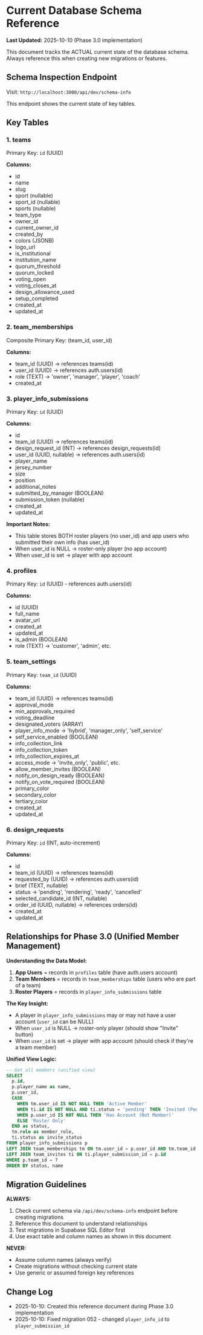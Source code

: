 # Current Database Schema Reference

**Last Updated:** 2025-10-10 (Phase 3.0 implementation)

This document tracks the ACTUAL current state of the database schema. Always reference this when creating new migrations or features.

## Schema Inspection Endpoint

Visit: `http://localhost:3000/api/dev/schema-info`

This endpoint shows the current state of key tables.

## Key Tables

### 1. **teams**
Primary Key: `id` (UUID)

**Columns:**
- id
- name
- slug
- sport (nullable)
- sport_id (nullable)
- sports (nullable)
- team_type
- owner_id
- current_owner_id
- created_by
- colors (JSONB)
- logo_url
- is_institutional
- institution_name
- quorum_threshold
- quorum_locked
- voting_open
- voting_closes_at
- design_allowance_used
- setup_completed
- created_at
- updated_at

### 2. **team_memberships**
Composite Primary Key: (team_id, user_id)

**Columns:**
- team_id (UUID) → references teams(id)
- user_id (UUID) → references auth.users(id)
- role (TEXT) → 'owner', 'manager', 'player', 'coach'
- created_at

### 3. **player_info_submissions**
Primary Key: `id` (UUID)

**Columns:**
- id
- team_id (UUID) → references teams(id)
- design_request_id (INT) → references design_requests(id)
- user_id (UUID, nullable) → references auth.users(id)
- player_name
- jersey_number
- size
- position
- additional_notes
- submitted_by_manager (BOOLEAN)
- submission_token (nullable)
- created_at
- updated_at

**Important Notes:**
- This table stores BOTH roster players (no user_id) and app users who submitted their own info (has user_id)
- When user_id is NULL → roster-only player (no app account)
- When user_id is set → player with app account

### 4. **profiles**
Primary Key: `id` (UUID) - references auth.users(id)

**Columns:**
- id (UUID)
- full_name
- avatar_url
- created_at
- updated_at
- is_admin (BOOLEAN)
- role (TEXT) → 'customer', 'admin', etc.

### 5. **team_settings**
Primary Key: `team_id` (UUID)

**Columns:**
- team_id (UUID) → references teams(id)
- approval_mode
- min_approvals_required
- voting_deadline
- designated_voters (ARRAY)
- player_info_mode → 'hybrid', 'manager_only', 'self_service'
- self_service_enabled (BOOLEAN)
- info_collection_link
- info_collection_token
- info_collection_expires_at
- access_mode → 'invite_only', 'public', etc.
- allow_member_invites (BOOLEAN)
- notify_on_design_ready (BOOLEAN)
- notify_on_vote_required (BOOLEAN)
- primary_color
- secondary_color
- tertiary_color
- created_at
- updated_at

### 6. **design_requests**
Primary Key: `id` (INT, auto-increment)

**Columns:**
- id
- team_id (UUID) → references teams(id)
- requested_by (UUID) → references auth.users(id)
- brief (TEXT, nullable)
- status → 'pending', 'rendering', 'ready', 'cancelled'
- selected_candidate_id (INT, nullable)
- order_id (UUID, nullable) → references orders(id)
- created_at
- updated_at

## Relationships for Phase 3.0 (Unified Member Management)

**Understanding the Data Model:**

1. **App Users** = records in `profiles` table (have auth.users account)
2. **Team Members** = records in `team_memberships` table (users who are part of a team)
3. **Roster Players** = records in `player_info_submissions` table

**The Key Insight:**
- A player in `player_info_submissions` may or may not have a user account (`user_id` can be NULL)
- When `user_id` is NULL → roster-only player (should show "Invite" button)
- When `user_id` is set → player with app account (should check if they're a team member)

**Unified View Logic:**
```sql
-- Get all members (unified view)
SELECT
  p.id,
  p.player_name as name,
  p.user_id,
  CASE
    WHEN tm.user_id IS NOT NULL THEN 'Active Member'
    WHEN ti.id IS NOT NULL AND ti.status = 'pending' THEN 'Invited (Pending)'
    WHEN p.user_id IS NOT NULL THEN 'Has Account (Not Member)'
    ELSE 'Roster Only'
  END as status,
  tm.role as member_role,
  ti.status as invite_status
FROM player_info_submissions p
LEFT JOIN team_memberships tm ON tm.user_id = p.user_id AND tm.team_id = p.team_id
LEFT JOIN team_invites ti ON ti.player_submission_id = p.id
WHERE p.team_id = ?
ORDER BY status, name
```

## Migration Guidelines

**ALWAYS:**
1. Check current schema via `/api/dev/schema-info` endpoint before creating migrations
2. Reference this document to understand relationships
3. Test migrations in Supabase SQL Editor first
4. Use exact table and column names as shown in this document

**NEVER:**
- Assume column names (always verify)
- Create migrations without checking current state
- Use generic or assumed foreign key references

## Change Log

- 2025-10-10: Created this reference document during Phase 3.0 implementation
- 2025-10-10: Fixed migration 052 - changed `player_info_id` to `player_submission_id`
